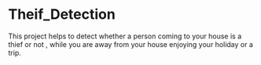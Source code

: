 # Theif_Detection
This project helps to detect whether a person coming to your house is a thief or not , while you are away from your house enjoying your holiday or a trip.
